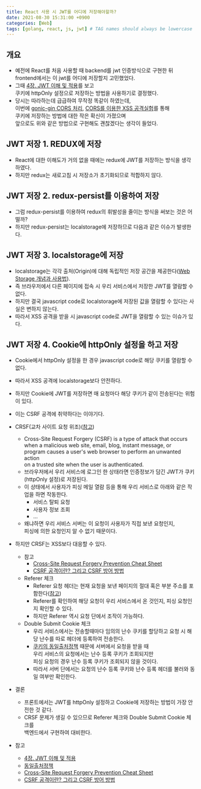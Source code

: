 ```yaml
---
title: React 사용 시 JWT를 어디에 저장해야할까?
date: 2021-08-30 15:31:00 +0900
categories: [Web]
tags: [golang, react, js, jwt] # TAG names should always be lowercase
---
```


## 개요
- 예전에 React를 처음 사용할 때 backend를 jwt 인증방식으로 구현한 뒤  
  frontend에서는 이 jwt를 어디에 저장할지 고민했었다.
- 그때 [4장. JWT 이해 및 적용](https://backend-intro.vlpt.us/4/)를 보고  
  쿠키에 httpOnly 설정으로 저장하는 방법을 사용하기로 결정했다.
- 당시는 따라하는데 급급하여 무작정 똑같이 하였는데,  
  이번에 [gonic-gin CORS 처리](https://a3magic3pocket.github.io/posts/cors/), [CORS를 이용한 XSS 공격실험](https://a3magic3pocket.github.io/posts/xss-cors-example/)를 통해  
  쿠키에 저장하는 방법에 대한 작은 확신이 가졌으며  
  앞으로도 위와 같은 방법으로 구현해도 괜찮겠다는 생각이 들었다.

## JWT 저장 1. REDUX에 저장
- React에 대한 이해도가 거의 없을 때에는 redux에 JWT를 저장하는 방식을 생각하였다.
- 하지만 redux는 새로고침 시 저장소가 초기화되므로 적합하지 않다.

## JWT 저장 2. redux-persist를 이용하여 저장
- 그럼 redux-persist를 이용하여 redux의 휘발성을 줄이는 방식을 써보는 것은 어떨까?
- 하지만 redux-persist는 localstorage에 저장하므로 다음과 같은 이슈가 발생한다.

## JWT 저장 3. localstorage에 저장
- localstorage는 각각 출처(Origin)에 대해 독립적인 저장 공간을 제공한다([Web Storage 개념과 사용법](https://developer.mozilla.org/ko/docs/Web/API/Web_Storage_API)).
- 즉 브라우저에서 다른 페이지에 접속 시 우리 서비스에서 저장한 JWT를 열람할 수 없다.
- 하지만 결국 javascript code로 localstorage에 저장된 값을 열람할 수 있다는 사실은 변하지 않는다.
- 따라서 XSS 공격을 받을 시 javascript code로 JWT을 열람할 수 있는 이슈가 있다.

## JWT 저장 4. Cookie에 httpOnly 설정을 하고 저장
- Cookie에서 httpOnly 설정을 한 경우 javascript code로 해당 쿠키를 열람할 수 없다.
- 따라서 XSS 공격에 localstorage보다 안전하다.
- 하지만 Cookie에 JWT를 저장하면 매 요청마다 해당 쿠키가 같이 전송된다는 위험이 있다.
- 이는 CSRF 공격에 취약하다는 이야기다.
- CRSF(교차 사이트 요청 위조)([참고](https://cheatsheetseries.owasp.org/cheatsheets/Cross-Site_Request_Forgery_Prevention_Cheat_Sheet.html))
    - Cross-Site Request Forgery (CSRF) is a type of attack that occurs  
      when a malicious web site, email, blog, instant message, or   
      program causes a user's web browser to perform an unwanted action  
      on a trusted site when the user is authenticated.
    - 브라우저에서 우리 서비스에 로그인 한 상태라면 인증정보가 담긴 JWT가 쿠키(httpOnly 설정)로 저장된다.  
    - 이 상태에서 사용자가 피싱 메일 열람 등을 통해 우리 서비스로 아래와 같은 작업을 하면 작동한다.
        - 서비스 탈퇴 요청
        - 사용자 정보 조회
        - ...
    - 왜냐하면 우리 서비스 서버는 이 요청이 사용자가 직접 보낸 요청인지,  
      피싱에 의한 요청인지 알 수 없기 때문이다. 
- 하지만 CRSF는 XSS보다 대응할 수 있다.
    - 참고
        - [Cross-Site Request Forgery Prevention Cheat Sheet](https://cheatsheetseries.owasp.org/cheatsheets/Cross-Site_Request_Forgery_Prevention_Cheat_Sheet.html)
        - [CSRF 공격이란? 그리고 CSRF 방어 방법](https://itstory.tk/entry/CSRF-%EA%B3%B5%EA%B2%A9%EC%9D%B4%EB%9E%80-%EA%B7%B8%EB%A6%AC%EA%B3%A0-CSRF-%EB%B0%A9%EC%96%B4-%EB%B0%A9%EB%B2%95)
    - Referer 체크
        - Referer 요청 헤더는 현재 요청을 보낸 페이지의 절대 혹은 부분 주소를 포함한다([참고](https://developer.mozilla.org/ko/docs/Web/HTTP/Headers/Referer))
        - Referer를 확인하여 해당 요청이 우리 서비스에서 온 것인지, 피싱 요청인지 확인할 수 있다.
        - 하지만 Referer 역시 요청 단에서 조작이 가능하다.
    - Double Submit Cookie 체크
        - 우리 서비스에서는 전송할때마다 임의의 난수 쿠키를 할당하고 요청 시 해당 난수를 따로 헤더에 등록하여 전송한다.
        - [쿠키의 동일출처정책](https://developer.mozilla.org/ko/docs/Web/Security/Same-origin_policy#%EA%B5%90%EC%B0%A8_%EC%B6%9C%EC%B2%98_%EB%8D%B0%EC%9D%B4%ED%84%B0_%EC%A0%80%EC%9E%A5%EC%86%8C_%EC%A0%91%EA%B7%BC) 때문에 서버에서 요청을 받을 때    
        우리 서비스의 요청에서는 난수 등록 쿠키가 조회되지만  
        피싱 요청의 경우 난수 등록 쿠키가 조회되지 않을 것이다.
        - 따라서 서버 단에서는 요청의 난수 등록 쿠키와 난수 등록 헤더를 불러와 동일 여부만 확인한다.
    
- 결론
    - 프론트에서는 JWT를 httpOnly 설정하고 Cookie에 저장하는 방법이 가장 안전한 것 같다.
    - CRSF 문제가 생길 수 있으므로 Referer 체크와 Double Submit Cookie 체크를  
      백엔드에서 구현하여 대비한다. 

- 참고
    - [4장. JWT 이해 및 적용](https://backend-intro.vlpt.us/4/)
    - [동일출처정책](https://developer.mozilla.org/ko/docs/Web/Security/Same-origin_policy#%EA%B5%90%EC%B0%A8_%EC%B6%9C%EC%B2%98_%EB%8D%B0%EC%9D%B4%ED%84%B0_%EC%A0%80%EC%9E%A5%EC%86%8C_%EC%A0%91%EA%B7%BC)
    - [Cross-Site Request Forgery Prevention Cheat Sheet](https://cheatsheetseries.owasp.org/cheatsheets/Cross-Site_Request_Forgery_Prevention_Cheat_Sheet.html)
    - [CSRF 공격이란? 그리고 CSRF 방어 방법](https://itstory.tk/entry/CSRF-%EA%B3%B5%EA%B2%A9%EC%9D%B4%EB%9E%80-%EA%B7%B8%EB%A6%AC%EA%B3%A0-CSRF-%EB%B0%A9%EC%96%B4-%EB%B0%A9%EB%B2%95)


